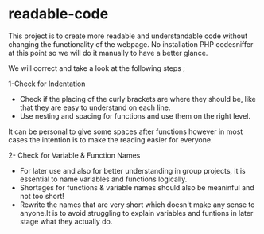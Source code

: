 # readable-code


This project is to create more readable and understandable code without changing the functionality of the webpage.
No installation PHP codesniffer at this point so we will do it manually to have a better glance.

We will correct and take a look at the following steps ;

1-Check for Indentation 

* Check if the placing of the curly brackets are where they should be, like that they are easy to understand on each line.
* Use nesting and spacing for functions and use them on the right level.

It can be personal to give some spaces after functions however in most cases the intention is to make the reading easier for everyone.

2- Check for Variable & Function Names

* For later use and also for better understanding in group projects, it is essential to name variables and functions logically.
* Shortages for functions & variable names should also be meaninful and not too short! 
* Rewrite the names that are very short which doesn't make any sense to anyone.It is to avoid struggling to explain variables and funtions in later stage what they actually do.



